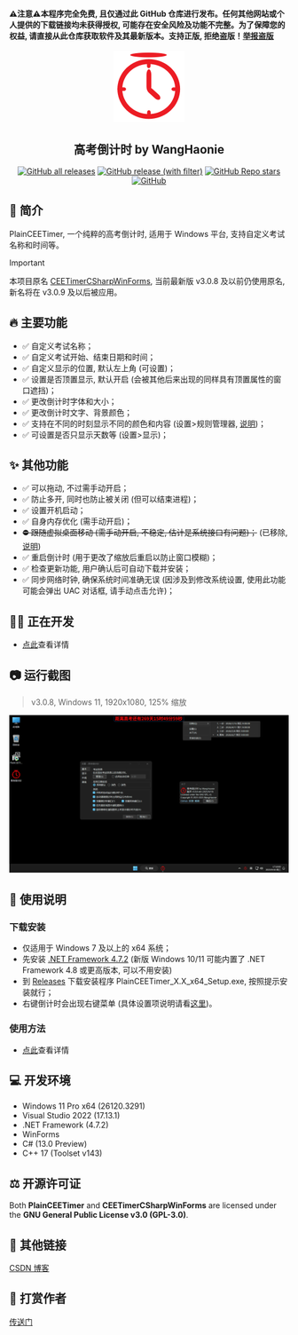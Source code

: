 <h4>⚠️注意⚠️本程序完全免费, 且仅通过此 GitHub 仓库进行发布。任何其他网站或个人提供的下载链接均未获得授权, 可能存在安全风险及功能不完整。为了保障您的权益, 请直接从此仓库获取软件及其最新版本。支持正版, 拒绝盗版！<a href="https://github.com/WangHaonie/PlainCEETimer/issues/new/choose" target="_blank">举报盗版</a></h4>
<div align="center">
    <img src="./PlainCEETimer/Properties/AppIcon256px.png" height="128px"/>
    <h2>高考倒计时 by WangHaonie</h2>

[![GitHub all releases](https://img.shields.io/github/downloads/WangHaonie/PlainCEETimer/total?logo=github&label=%E4%B8%8B%E8%BD%BD%E9%87%8F&color=%23DC67A5)](#) [![GitHub release (with filter)](https://img.shields.io/github/v/release/WangHaonie/PlainCEETimer?logo=github&label=%E6%9C%80%E6%96%B0%E7%89%88&color=%23178600)](https://github.com/WangHaonie/PlainCEETimer/releases/latest/) [![GitHub Repo stars](https://img.shields.io/github/stars/WangHaonie/PlainCEETimer?logo=github&label=Stars&color=%23E5B84E)](#) [![GitHub](https://img.shields.io/github/license/WangHaonie/PlainCEETimer?logo=github&label=%E8%AE%B8%E5%8F%AF%E8%AF%81&color=%233C9DF8)](#GPL-3.0-1-ov-file)

</div>

## 📖 简介
PlainCEETimer, 一个纯粹的高考倒计时, 适用于 Windows 平台, 支持自定义考试名称和时间等。

> [!IMPORTANT]
> 本项目原名 [CEETimerCSharpWinForms](https://github.com/WangHaonie/CEETimerCSharpWinForms/), 当前最新版 v3.0.8 及以前仍使用原名, 新名将在 v3.0.9 及以后被应用。

## 🔥 主要功能
+ ✅ 自定义考试名称；
+ ✅ 自定义考试开始、结束日期和时间；
+ ✅ 自定义显示的位置, 默认左上角 (可设置)；
+ ✅ 设置是否顶置显示, 默认开启 (会被其他后来出现的同样具有顶置属性的窗口遮挡)；
+ ✅ 更改倒计时字体和大小；
+ ✅ 更改倒计时文字、背景颜色；
+ ✅ 支持在不同的时刻显示不同的颜色和内容 (设置>规则管理器, [说明](./.github/Manual.md#规则管理器使用说明))；
+ ✅ 可设置是否只显示天数等 (设置>显示)；
## ✨ 其他功能
+ ✅ 可以拖动, 不过需手动开启；
+ ✅ 防止多开, 同时也防止被关闭 (但可以结束进程)；
+ ✅ 设置开机启动；
+ ✅ 自身内存优化 (需手动开启)；
+ ~~⛔ 跟随虚拟桌面移动 (需手动开启, 不稳定, 估计是系统接口有问题)；~~ (已移除, [说明](./.github/Manual.md#如何显示在所有虚拟桌面上))
+ ✅ 重启倒计时 (用于更改了缩放后重启以防止窗口模糊)；
+ ✅ 检查更新功能, 用户确认后可自动下载并安装；
+ ✅ 同步网络时钟, 确保系统时间准确无误 (因涉及到修改系统设置, 使用此功能可能会弹出 UAC 对话框, 请手动点击允许)；
## 🧑‍💻 正在开发
+ [点此](./.github/InProgress.md)查看详情
## 📷 运行截图
> v3.0.8, Windows 11, 1920x1080, 125% 缩放

![主窗口](./.github/Screenshot.png)

## 📝 使用说明
### 下载安装
+ 仅适用于 Windows 7 及以上的 x64 系统；
+ 先安装 [.NET Framework 4.7.2](https://dotnet.microsoft.com/zh-cn/download/dotnet-framework/thank-you/net472-offline-installer) (新版 Windows 10/11 可能内置了 .NET Framework 4.8 或更高版本, 可以不用安装)
+ 到 [Releases](https://github.com/WangHaonie/PlainCEETimer/releases/latest) 下载安装程序 PlainCEETimer_X.X_x64_Setup.exe, 按照提示安装就行；
+ 右键倒计时会出现右键菜单 (具体设置项说明请看[这里](./.github/Manual.md#设置界面介绍))。
### 使用方法
+ [点此](./.github/Manual.md)查看详情
## 💻 开发环境
+ Windows 11 Pro x64 (26120.3291)
+ Visual Studio 2022 (17.13.1)
+ .NET Framework (4.7.2)
+ WinForms
+ C# (13.0 Preview)
+ C++ 17 (Toolset v143)
## ⚖️ 开源许可证
Both **PlainCEETimer** and **CEETimerCSharpWinForms** are licensed under the **GNU General Public License v3.0 (GPL-3.0)**.
## 🔗 其他链接
[CSDN 博客](https://blog.csdn.net/WHNdeCSDN/article/details/139425056)
## 💖 打赏作者
[传送门](https://wanghaonie.github.io/reward/reward.jpg)
